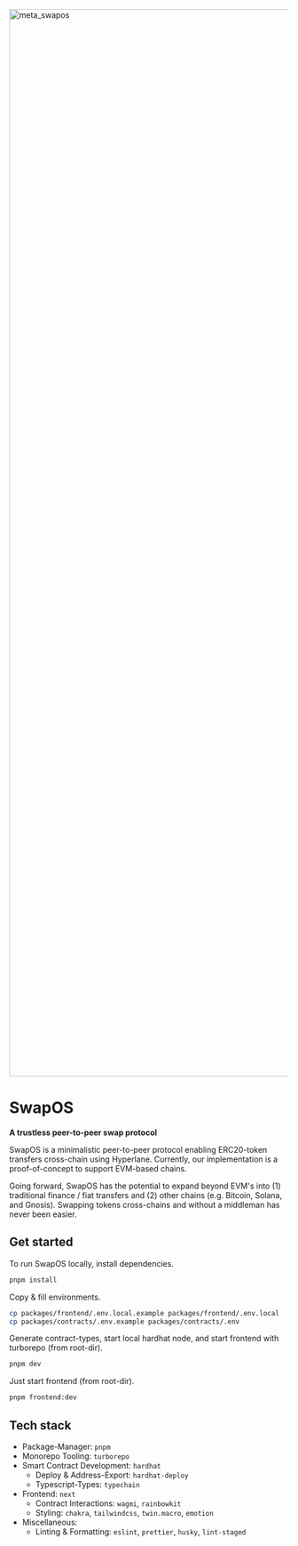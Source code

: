 <img width="1920" alt="meta_swapos" src="https://user-images.githubusercontent.com/34306844/206903178-8206bd5a-779d-4de4-bd5c-37ade5d05086.png">

# SwapOS

**A trustless peer-to-peer swap protocol**

SwapOS is a minimalistic peer-to-peer protocol enabling ERC20-token transfers cross-chain using Hyperlane. Currently, our implementation is a proof-of-concept to support EVM-based chains. 

Going forward, SwapOS has the potential to expand beyond EVM's into (1) traditional finance / fiat transfers and (2) other chains (e.g. Bitcoin, Solana, and Gnosis). Swapping tokens cross-chains and without a middleman has never been easier.

## Get started

To run SwapOS locally, install dependencies.

```bash
pnpm install
```

Copy & fill environments.

```bash
cp packages/frontend/.env.local.example packages/frontend/.env.local
cp packages/contracts/.env.example packages/contracts/.env
```

Generate contract-types, start local hardhat node, and start frontend with turborepo (from root-dir).

```bash
pnpm dev
```

Just start frontend (from root-dir).

```bash
pnpm frontend:dev
```

## Tech stack

- Package-Manager: `pnpm`
- Monorepo Tooling: `turborepo`
- Smart Contract Development: `hardhat`
  - Deploy & Address-Export: `hardhat-deploy`
  - Typescript-Types: `typechain`
- Frontend: `next`
  - Contract Interactions: `wagmi`, `rainbowkit`
  - Styling: `chakra`, `tailwindcss`, `twin.macro`, `emotion`
- Miscellaneous:
  - Linting & Formatting: `eslint`, `prettier`, `husky`, `lint-staged`
